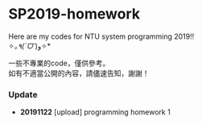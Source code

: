 # SP2019-homework

Here are my codes for NTU system programming 2019!!  
✧*｡٩(ˊᗜˋ*)و✧*  

一些不專業的code，僅供參考。  
如有不適當公開的內容，請儘速告知，謝謝！  

### Update
- **20191122** [upload] programming homework 1  

